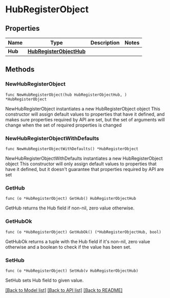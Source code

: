 # HubRegisterObject

## Properties

Name | Type | Description | Notes
------------ | ------------- | ------------- | -------------
**Hub** | [**HubRegisterObjectHub**](hubRegisterObject_hub.md) |  | 

## Methods

### NewHubRegisterObject

`func NewHubRegisterObject(hub HubRegisterObjectHub, ) *HubRegisterObject`

NewHubRegisterObject instantiates a new HubRegisterObject object
This constructor will assign default values to properties that have it defined,
and makes sure properties required by API are set, but the set of arguments
will change when the set of required properties is changed

### NewHubRegisterObjectWithDefaults

`func NewHubRegisterObjectWithDefaults() *HubRegisterObject`

NewHubRegisterObjectWithDefaults instantiates a new HubRegisterObject object
This constructor will only assign default values to properties that have it defined,
but it doesn't guarantee that properties required by API are set

### GetHub

`func (o *HubRegisterObject) GetHub() HubRegisterObjectHub`

GetHub returns the Hub field if non-nil, zero value otherwise.

### GetHubOk

`func (o *HubRegisterObject) GetHubOk() (*HubRegisterObjectHub, bool)`

GetHubOk returns a tuple with the Hub field if it's non-nil, zero value otherwise
and a boolean to check if the value has been set.

### SetHub

`func (o *HubRegisterObject) SetHub(v HubRegisterObjectHub)`

SetHub sets Hub field to given value.



[[Back to Model list]](../README.md#documentation-for-models) [[Back to API list]](../README.md#documentation-for-api-endpoints) [[Back to README]](../README.md)


